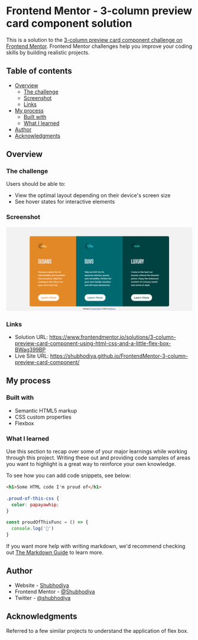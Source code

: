 # Frontend Mentor - 3-column preview card component solution

This is a solution to the [3-column preview card component challenge on Frontend Mentor](https://www.frontendmentor.io/challenges/3column-preview-card-component-pH92eAR2-). Frontend Mentor challenges help you improve your coding skills by building realistic projects. 

## Table of contents

- [Overview](#overview)
  - [The challenge](#the-challenge)
  - [Screenshot](#screenshot)
  - [Links](#links)
- [My process](#my-process)
  - [Built with](#built-with)
  - [What I learned](#what-i-learned)
- [Author](#author)
- [Acknowledgments](#acknowledgments)


## Overview

### The challenge

Users should be able to:

- View the optimal layout depending on their device's screen size
- See hover states for interactive elements

### Screenshot

![Design preview for the 3 column preview card component coding challenge](./design/Screenshot.png)


### Links

- Solution URL: https://www.frontendmentor.io/solutions/3-column-preview-card-component-using-html-css-and-a-little-flex-box-BWag399BP
- Live Site URL: https://shubhodiya.github.io/FrontendMentor-3-column-preview-card-component/

## My process

### Built with

- Semantic HTML5 markup
- CSS custom properties
- Flexbox


### What I learned

Use this section to recap over some of your major learnings while working through this project. Writing these out and providing code samples of areas you want to highlight is a great way to reinforce your own knowledge.

To see how you can add code snippets, see below:

```html
<h1>Some HTML code I'm proud of</h1>
```
```css
.proud-of-this-css {
  color: papayawhip;
}
```
```js
const proudOfThisFunc = () => {
  console.log('🎉')
}
```

If you want more help with writing markdown, we'd recommend checking out [The Markdown Guide](https://www.markdownguide.org/) to learn more.




## Author

- Website - [Shubhodiya](https://shubhodiya.github.io/cv/)
- Frontend Mentor - [@Shubhodiya](https://www.frontendmentor.io/profile/Shubhodiya)
- Twitter - [@shubhodiya](https://www.twitter.com/shubhodiya)



## Acknowledgments


Referred to a few similar projects to understand the application of flex box.

